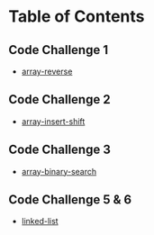 # Table of Contents
## Code Challenge 1
* [array-reverse](https://github.com/minxie97/data-structures-and-algorithms/blob/array-reverse/python/code_challenges/array_reverse/README.md)
## Code Challenge 2
* [array-insert-shift](https://github.com/minxie97/data-structures-and-algorithms/blob/array-insert-shift/python/code_challenges/array_insert_shift/README.md)
## Code Challenge 3
* [array-binary-search](https://github.com/minxie97/data-structures-and-algorithms/blob/array-binary-search/python/code_challenges/array_binary_search/README.md)
## Code Challenge 5 & 6
* [linked-list](https://github.com/minxie97/data-structures-and-algorithms/blob/linked-list-insertions/python/code_challenges/linked_list/README.md)
